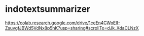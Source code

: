 # indotextsummarizer
https://colab.research.google.com/drive/1ceEn4CWoEII-ZsuvgfJBWd5VdNx8p5hK?usp=sharing#scrollTo=dJk_XdaCLNzX
